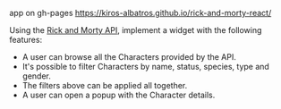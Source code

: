 app on gh-pages https://kiros-albatros.github.io/rick-and-morty-react/

Using the [Rick and Morty API](https://rickandmortyapi.com/), implement a widget with the following features:

- A user can browse all the Characters provided by the API.
- It's possible to filter Characters by name, status, species, type and gender.
- The filters above can be applied all together.
- A user can open a popup with the Character details.
